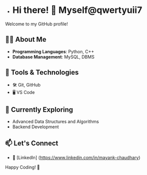 - # Hi there! 👋 Myself@qwertyuii7
  
Welcome to my GitHub profile!  

## 👨‍💻 About Me  
- **Programming Languages**: Python, C++  
- **Database Management**: MySQL, DBMS  

## 🔧 Tools & Technologies  
- 🛠️ Git, GitHub  
- 🖥️ VS Code 

## 🌱 Currently Exploring  
- Advanced Data Structures and Algorithms  
- Backend Development  

## 📫 Let's Connect 
- 💼 [LinkedIn] (https://www.linkedin.com/in/mayank-chaudhary)
   

Happy Coding! 🚀  

